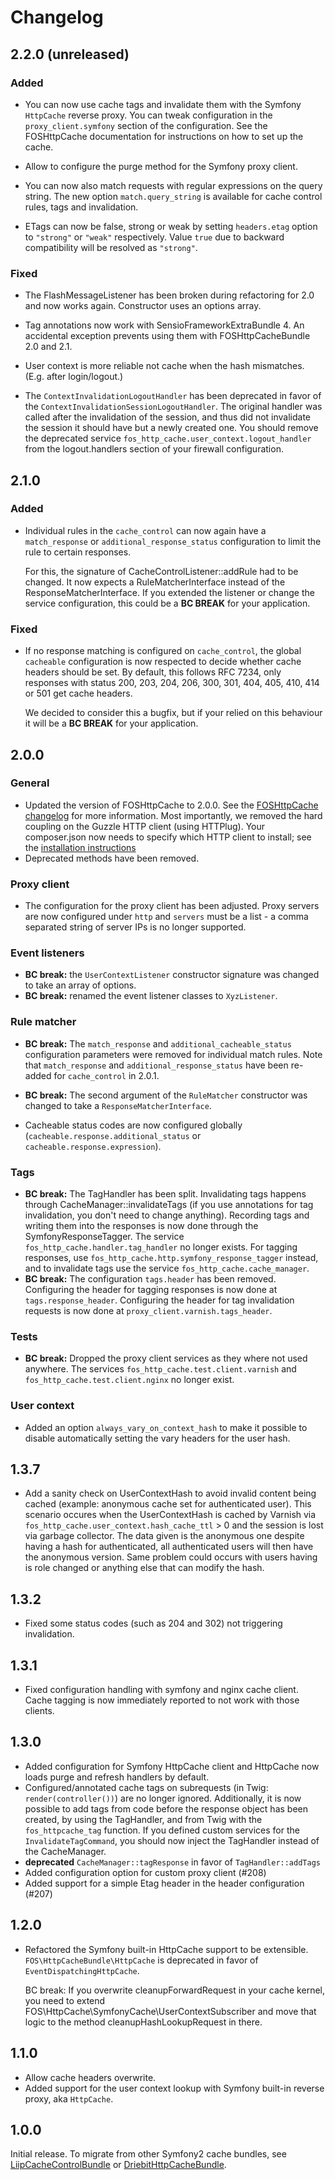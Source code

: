 Changelog
=========

2.2.0 (unreleased)
------------------

### Added

* You can now use cache tags and invalidate them with the Symfony `HttpCache`
  reverse proxy. You can tweak configuration in the `proxy_client.symfony` 
  section of the configuration. See the FOSHttpCache documentation for
  instructions on how to set up the cache.

* Allow to configure the purge method for the Symfony proxy client.

* You can now also match requests with regular expressions on the query string.
  The new option `match.query_string` is available for cache control rules, tags
  and invalidation.

* ETags can now be false, strong or weak by setting `headers.etag` option to
  `"strong"` or `"weak"` respectively.
  Value `true` due to backward compatibility will be resolved as `"strong"`.

### Fixed

* The FlashMessageListener has been broken during refactoring for 2.0 and now
  works again. Constructor uses an options array.

* Tag annotations now work with SensioFrameworkExtraBundle 4. An accidental
  exception prevents using them with FOSHttpCacheBundle 2.0 and 2.1.

* User context is more reliable not cache when the hash mismatches. (E.g. after
  login/logout.)
  
* The `ContextInvalidationLogoutHandler` has been deprecated in favor of the
  `ContextInvalidationSessionLogoutHandler`. The original handler was called
  after the invalidation of the session, and thus did not invalidate the session
  it should have but a newly created one. You should remove the deprecated service
  `fos_http_cache.user_context.logout_handler` from the logout.handlers section
  of your firewall configuration.

2.1.0
-----

### Added

* Individual rules in the `cache_control` can now again have a `match_response`
  or `additional_response_status` configuration to limit the rule to certain
  responses.

  For this, the signature of CacheControlListener::addRule had to be changed.
  It now expects a RuleMatcherInterface instead of the
  ResponseMatcherInterface. If you extended the listener or change the service
  configuration, this could be a **BC BREAK** for your application.

### Fixed

* If no response matching is configured on `cache_control`, the global
  `cacheable` configuration is now respected to decide whether cache headers
  should be set. By default, this follows RFC 7234, only responses with status
  200, 203, 204, 206, 300,  301, 404, 405, 410, 414 or 501 get cache headers.

  We decided to consider this a bugfix, but if your relied on this behaviour it
  will be a **BC BREAK** for your application.

2.0.0
-----

### General 

* Updated the version of FOSHttpCache to 2.0.0. See the [FOSHttpCache changelog](https://github.com/FriendsOfSymfony/FOSHttpCache/blob/master/CHANGELOG.md) 
  for more information. Most importantly, we removed the hard coupling on the
  Guzzle HTTP client (using HTTPlug). Your composer.json now needs to
  specify which HTTP client to install; see the [installation instructions](http://foshttpcachebundle.readthedocs.io/en/latest/overview.html#installation)
* Deprecated methods have been removed.

### Proxy client

* The configuration for the proxy client has been adjusted. Proxy servers are 
  now configured under `http` and `servers` must be a list - a comma separated 
  string of server IPs is no longer supported.

### Event listeners

* **BC break:** the `UserContextListener` constructor signature was changed to
  take an array of options.
* **BC break:** renamed the event listener classes to `XyzListener`.

### Rule matcher

* **BC break:** The `match_response` and `additional_cacheable_status` 
  configuration parameters were removed for individual match rules.
  Note that `match_response` and `additional_response_status` have been re-added for
  `cache_control` in 2.0.1.

* **BC break:** The second argument of the `RuleMatcher` constructor was changed 
  to take a `ResponseMatcherInterface`.
  
* Cacheable status codes are now configured globally 
  (`cacheable.response.additional_status` or `cacheable.response.expression`).
  
### Tags
  
* **BC break:** The TagHandler has been split. Invalidating tags happens through
  CacheManager::invalidateTags (if you use annotations for tag invalidation, you 
  don't need to change anything). Recording tags and writing them into the 
  responses is now done through the SymfonyResponseTagger.
  The service `fos_http_cache.handler.tag_handler` no longer exists. For
  tagging responses, use `fos_http_cache.http.symfony_response_tagger` instead,
  and to invalidate tags use the service `fos_http_cache.cache_manager`.
* **BC break:** The configuration `tags.header` has been removed. Configuring
  the header for tagging responses is now done at `tags.response_header`.
  Configuring the header for tag invalidation requests is now done at
  `proxy_client.varnish.tags_header`.
  
### Tests

* **BC break:** Dropped the proxy client services as they where not used anywhere. The
  services `fos_http_cache.test.client.varnish` and 
  `fos_http_cache.test.client.nginx` no longer exist.
  
### User context

* Added an option `always_vary_on_context_hash` to make it possible to disable 
  automatically setting the vary headers for the user hash.

1.3.7
-----

* Add a sanity check on UserContextHash to avoid invalid content being cached
  (example: anonymous cache set for authenticated user). This scenario occures
  when the UserContextHash is cached by Varnish via 
  `fos_http_cache.user_context.hash_cache_ttl` > 0 and the session is lost via 
  garbage collector. The data given is the anonymous one despite having a hash 
  for authenticated, all authenticated users will then have the anonymous version.
  Same problem could occurs with users having is role changed or anything else
  that can modify the hash.

1.3.2
-----

* Fixed some status codes (such as 204 and 302) not triggering invalidation.

1.3.1
-----

* Fixed configuration handling with symfony and nginx cache client. Cache
  tagging is now immediately reported to not work with those clients.

1.3.0
-----

* Added configuration for Symfony HttpCache client and HttpCache now loads
  purge and refresh handlers by default.
* Configured/annotated cache tags on subrequests (in Twig: `render(controller())`)
  are no longer ignored. Additionally, it is now possible to add tags from code
  before the response object has been created, by using the TagHandler, and from
  Twig with the `fos_httpcache_tag` function.
  If you defined custom services for the `InvalidateTagCommand`, you should
  now inject the TagHandler instead of the CacheManager.
* **deprecated** `CacheManager::tagResponse` in favor of `TagHandler::addTags`
* Added configuration option for custom proxy client (#208)
* Added support for a simple Etag header in the header configuration (#207)

1.2.0
-----

* Refactored the Symfony built-in HttpCache support to be extensible.
  `FOS\HttpCacheBundle\HttpCache` is deprecated in favor of `EventDispatchingHttpCache`.

  BC break: If you overwrite cleanupForwardRequest in your cache kernel, you need to
  extend FOS\HttpCache\SymfonyCache\UserContextSubscriber and move that logic to the
  method cleanupHashLookupRequest in there.

1.1.0
-----

* Allow cache headers overwrite.
* Added support for the user context lookup with Symfony built-in reverse
  proxy, aka `HttpCache`.

1.0.0
-----

Initial release. To migrate from other Symfony2 cache bundles, see
[LiipCacheControlBundle](https://github.com/liip/LiipCacheControlBundle) or
[DriebitHttpCacheBundle](https://github.com/driebit/DriebitHttpCacheBundle).

